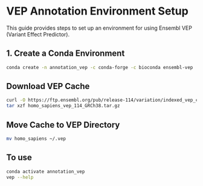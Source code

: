 # VEP Annotation Environment Setup

This guide provides steps to set up an environment for using Ensembl VEP (Variant Effect Predictor).

## 1. Create a Conda Environment

```bash
conda create -n annotation_vep -c conda-forge -c bioconda ensembl-vep
```
## Download VEP Cache
```bash
curl -O https://ftp.ensembl.org/pub/release-114/variation/indexed_vep_cache/homo_sapiens_vep_114_GRCh38.tar.gz
tar xzf homo_sapiens_vep_114_GRCh38.tar.gz
```

## Move Cache to VEP Directory
```bash
mv homo_sapiens ~/.vep
```
## To use
```bash
conda activate annotation_vep
vep --help
```
